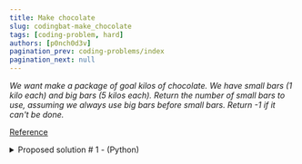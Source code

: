 ```yaml
---
title: Make chocolate
slug: codingbat-make_chocolate
tags: [coding-problem, hard]
authors: [p0nch0d3v]
pagination_prev: coding-problems/index
pagination_next: null
---
```

*We want make a package of goal kilos of chocolate. We have small bars (1 kilo each) and big bars (5 kilos each). Return the number of small bars to use, assuming we always use big bars before small bars. Return -1 if it can't be done.*

[Reference](https://codingbat.com/prob/p190859)

<details>
<summary>Proposed solution # 1 - (Python)</summary>
<p>

```python
def make_chocolate(small, big, goal):
    remain = goal - (big * 5)
    if (remain == 0):
        return 0
    while (remain < 0):
        remain = remain + 5
    remain = remain - small
    if (remain <= 0):
        return small + remain
    return -1

def main():
    assert make_chocolate(4, 1, 9) == 4
    assert make_chocolate(4, 1, 10) == -1
    assert make_chocolate(4, 1, 7) == 2
    assert make_chocolate(6, 2, 7) == 2
    assert make_chocolate(4, 1, 5) == 0
    assert make_chocolate(4, 1, 4) == 4
    assert make_chocolate(5, 4, 9) == 4
    assert make_chocolate(9, 3, 18) == 3
    assert make_chocolate(3, 1, 9) == -1
    assert make_chocolate(1, 2, 7) == -1
    assert make_chocolate(1, 2, 6) == 1
    assert make_chocolate(1, 2, 5) == 0
    assert make_chocolate(6, 1, 10) == 5
    assert make_chocolate(6, 1, 11) == 6
    assert make_chocolate(6, 1, 12) == -1
    assert make_chocolate(6, 1, 13) == -1
    assert make_chocolate(6, 2, 10) == 0
    assert make_chocolate(6, 2, 11) == 1
    assert make_chocolate(6, 2, 12) == 2
    assert make_chocolate(60, 100, 550) == 50
    assert make_chocolate(1000, 1000000, 5000006) == 6
    assert make_chocolate(7, 1, 12) == 7
    assert make_chocolate(7, 1, 13) == -1
    assert make_chocolate(7, 2, 13) == 3

if __name__ == "__main__":
    main()
```

</p>
</details>